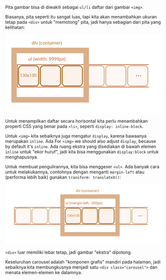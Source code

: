 Pita gambar bisa di diwakili sebagai `ul/li` daftar dari gambar `<img>`.

Biasanya, pita seperti itu sangat luas, tapi kita akan menambahkan ukuran tetap pada `<div>` untuk "memotong" pita, jadi hanya sebagian dari pita yang kelihatan:

![](carousel1.svg)

Untuk menampilkan daftar secara horisontal kita perlu menambahkan properti CSS yang benar pada `<li>`, seperti `display: inline-block`.

Untuk `<img>` kita sebaiknya juga mengatur `display`, karena bawaanya merupakan `inline`. Ada 
For `<img>` we should also adjust `display`, because by default it's `inline`. Ada ruang ekstra yang disediakan di bawah elemen `inline` untuk "ekor huruf", jadi kita bisa menggunakan `display:block` untuk menghapusnya.

Untuk membuat pengulirannya, kita bisa menggeser `<ul>`. Ada banyak cara untuk melakukannya, contohnya dengan menganti `margin-left` atau (performa lebih baik) gunakan `transform: translateX()`:

![](carousel2.svg)

`<div>` luar memiliki lebar tetap, jadi gambar "ekstra" dipotong.

Keseluruhan carousel adalah "komponen grafis" mandiri pada halaman, jadi sebaiknya kita membungkusnya menjadi satu `<div class="carousel">` dan menata elemen-elemen ke dalamnya.
